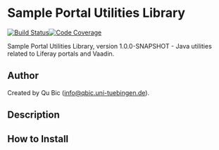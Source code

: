 # Sample Portal Utilities Library

[![Build Status](https://travis-ci.com/qbicsoftware/portal-utils-lib.svg?branch=master)](https://travis-ci.com/qbicsoftware/portal-utils-lib)[![Code Coverage]( https://codecov.io/gh/qbicsoftware/portal-utils-lib/branch/master/graph/badge.svg)](https://codecov.io/gh/qbicsoftware/portal-utils-lib)

Sample Portal Utilities Library, version 1.0.0-SNAPSHOT - Java utilities related to Liferay portals and Vaadin.

## Author

Created by Qu Bic (info@qbic.uni-tuebingen.de).

## Description

## How to Install
